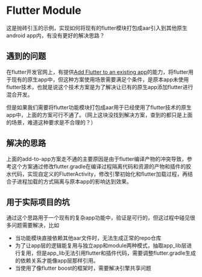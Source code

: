 # Flutter Module

这是抛砖引玉的示例，实现如何将现有的flutter模块打包成aar引入到其他原生android app内，有没有更好的解决思路？

## 遇到的问题

在flutter开发官网上，有提供[Add Flutter to an existing app](https://docs.flutter.dev/add-to-app)的能力，将flutter用于现有的原生app中，但这种方案使用场景需要满足个条件，是原本app未使用flutter技术，也就是说这个技术方案是为了解决让已有的原生app添加flutter进行混合开发。

但是如果我们需要将flutter功能模块打包成aar用于已经使用了flutter技术的原生app中，上面的方案可行不通了。（网上这块没找到解决方案，查到的都只是上面的场景，难道这种要求是不合理的？）

## 解决的思路

上面的add-to-app方案走不通的主要原因是由于flutter编译产物的冲突导致，参考这个方案通过修改flutter.gradle在编译过程隔离代码和资源的产物和插件的胶水代码，实现自定义的FlutterActivity，修改引擎初始化和flutter加载过程，再结合子进程加载的方式隔离与原本app的影响达到效果。

## 用于实际项目的坑

通过这个思路用于一个现有的复杂app功能中，验证是可行的，但这过程中碰见很多问题需要解决，比如
* 当功能模块直接依赖其他aar文件时，无法生成正常的repo仓库
* 为了让app层的逻辑能复用与独立app和module两种模式，抽取app_lib层进行复用，但是app_lib无法引用flutter和插件代码，需要调整flutter.gradle生成的依赖关系才能像app层那样引用。
* 当使用了像flutter boost的框架时，需要解决引擎共享问题